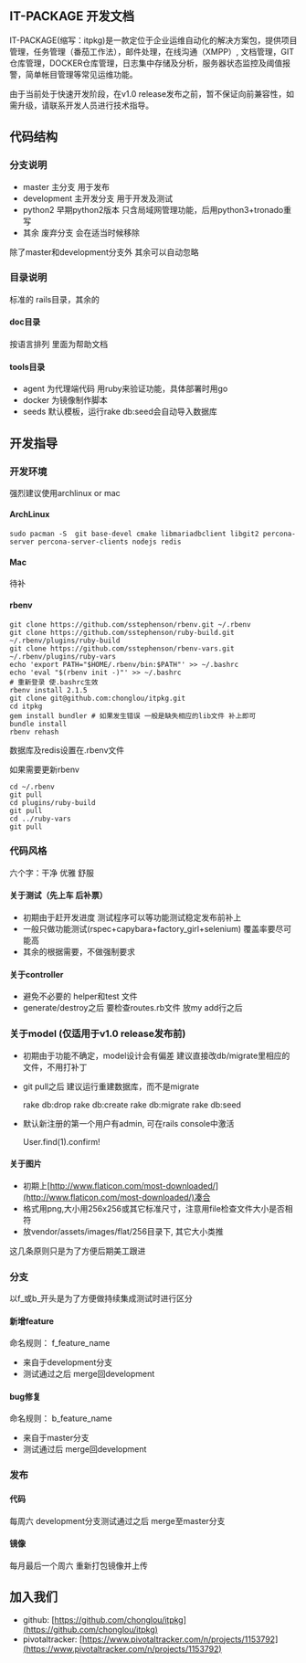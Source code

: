 IT-PACKAGE 开发文档
-----------------------

IT-PACKAGE(缩写：itpkg)是一款定位于企业运维自动化的解决方案包，提供项目管理，任务管理（番茄工作法），邮件处理，在线沟通（XMPP）,
文档管理，GIT仓库管理，DOCKER仓库管理，日志集中存储及分析，服务器状态监控及阈值报警，简单帐目管理等常见运维功能。


由于当前处于快速开发阶段，在v1.0 release发布之前，暂不保证向前兼容性，如需升级，请联系开发人员进行技术指导。


## 代码结构

### 分支说明

 * master 主分支 用于发布
 * development 主开发分支 用于开发及测试
 * python2 早期python2版本 只含局域网管理功能，后用python3+tronado重写
 * 其余 废弃分支 会在适当时候移除

除了master和development分支外 其余可以自动忽略

### 目录说明
标准的 rails目录，其余的
#### doc目录
按语言排列 里面为帮助文档
#### tools目录

 * agent 为代理端代码 用ruby来验证功能，具体部署时用go
 * docker 为镜像制作脚本
 * seeds 默认模板，运行rake db:seed会自动导入数据库


## 开发指导

### 开发环境
强烈建议使用archlinux or mac

#### ArchLinux

    sudo pacman -S  git base-devel cmake libmariadbclient libgit2 percona-server percona-server-clients nodejs redis

#### Mac
待补

#### rbenv
    git clone https://github.com/sstephenson/rbenv.git ~/.rbenv
    git clone https://github.com/sstephenson/ruby-build.git ~/.rbenv/plugins/ruby-build
    git clone https://github.com/sstephenson/rbenv-vars.git ~/.rbenv/plugins/ruby-vars
    echo 'export PATH="$HOME/.rbenv/bin:$PATH"' >> ~/.bashrc
    echo 'eval "$(rbenv init -)"' >> ~/.bashrc
    # 重新登录 使.bashrc生效
    rbenv install 2.1.5
    git clone git@github.com:chonglou/itpkg.git
    cd itpkg
    gem install bundler # 如果发生错误 一般是缺失相应的lib文件 补上即可
    bundle install
    rbenv rehash

数据库及redis设置在.rbenv文件

如果需要更新rbenv

    cd ~/.rbenv
    git pull
    cd plugins/ruby-build
    git pull
    cd ../ruby-vars
    git pull



### 代码风格

六个字：干净 优雅 舒服

#### 关于测试（先上车 后补票）

 * 初期由于赶开发进度 测试程序可以等功能测试稳定发布前补上
 * 一般只做功能测试(rspec+capybara+factory_girl+selenium) 覆盖率要尽可能高
 * 其余的根据需要，不做强制要求

#### 关于controller

 * 避免不必要的 helper和test 文件
 * generate/destroy之后 要检查routes.rb文件 放my add行之后


### 关于model (仅适用于v1.0 release发布前)

 * 初期由于功能不确定，model设计会有偏差 建议直接改db/migrate里相应的文件，不用打补丁
 * git pull之后 建议运行重建数据库，而不是migrate


    rake db:drop
    rake db:create
    rake db:migrate
    rake db:seed

 * 默认新注册的第一个用户有admin, 可在rails console中激活


    User.find(1).confirm!



#### 关于图片

 * 初期上[http://www.flaticon.com/most-downloaded/](http://www.flaticon.com/most-downloaded/)凑合
 * 格式用png,大小用256x256或其它标准尺寸，注意用file检查文件大小是否相符
 * 放vendor/assets/images/flat/256目录下, 其它大小类推

这几条原则只是为了方便后期美工跟进

### 分支
以f_或b_开头是为了方便做持续集成测试时进行区分

#### 新增feature
命名规则： f_feature_name

 * 来自于development分支
 * 测试通过之后 merge回development


#### bug修复
命名规则： b_feature_name
 * 来自于master分支
 * 测试通过后 merge回development


### 发布

#### 代码
每周六 development分支测试通过之后 merge至master分支

#### 镜像
每月最后一个周六 重新打包镜像并上传


## 加入我们
 * github: [https://github.com/chonglou/itpkg](https://github.com/chonglou/itpkg)
 * pivotaltracker: [https://www.pivotaltracker.com/n/projects/1153792](https://www.pivotaltracker.com/n/projects/1153792)

